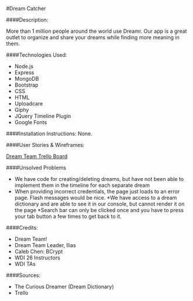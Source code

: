 #Dream Catcher

####Description:

More than 1 million people around the world use Dreamr. Our app is a great outlet to organize and share your dreams while finding more meaning in them.

####Technologies Used:
* Node.js
* Express
* MongoDB
* Bootstrap
* CSS
* HTML
* Uploadcare
* Giphy
* JQuery Timeline Plugin
* Google Fonts

####Installation Instructions:
None.

####User Stories & Wireframes:

[Dream Team Trello Board](https://trello.com/b/FS7vXFsm/dream-logger)

####Unsolved Problems
* We have code for creating/deleting dreams, but have not been able to implement them in the timeline for each separate dream
* When providing incorrect credentials, the page just loads to an error page. Flash messages would be nice.
*We have access to a dream dictionary and are able to see it in our console, but cannot render it on the page
*Search bar can only be clicked once and you have to press your tab button a few times to get back to it.

####Credits:
* Dream Team! 
* Dream Team Leader, Ilias
* Caleb Chen: BCrypt
* WDI 26 Instructors 
* WDI TAs

####Sources: 
* The Curious Dreamer (Dream Dictionary)
* Trello
